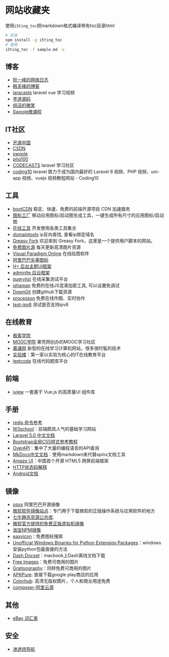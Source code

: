 # 网站收藏夹

使用`i5ting_toc`把markdown格式编译带有toc目录html

```bash
# 安装
npm install -g i5ting_toc
# 使用
i5ting_toc -f sample.md -o
```
## 博客

*   [阮一峰的网络日志](http://www.ruanyifeng.com/blog/)
*   [韩天峰的博客](http://rango.swoole.com/)
*   [laracasts](https://laracasts.com/) laravel vue 学习视频
*   [芋道源码 ](http://www.iocoder.cn/)
*   [纯洁的微笑](http://www.ityouknow.com/)
*   [Swoole微课程](https://course.swoole-cloud.com/)

## IT社区

*   [开源中国](https://www.oschina.net/)
*   [CSDN](https://www.csdn.net/)
*   [swoole](https://www.swoole.com/)
*   [php100](http://www.php100.com/)
*   [CODECASTS](https://www.codecasts.com/) laravel 学习社区
*   [coding10](http://www.coding10.com/) laravel 致力于成为国内最好的 Laravel 6 视频、PHP 视频、uni-app 视频、vuejs 视频教程网站 - Coding10

## 工具

*   [bootCDN](https://www.bootcdn.cn/) 稳定、快速、免费的前端开源项目 CDN 加速服务
*   [图标工厂](https://icon.wuruihong.com/) 移动应用图标/启动图生成工具，一键生成所有尺寸的应用图标/启动图
*   [在线工具](https://tool.lu/) 开发使用各类工具集合
*   [domaintools](http://reverseip.domaintools.com/) ip反向查找, 查看ip绑定域名
*   [Greasy Fork](https://greasyfork.org/zh-CN) 欢迎来到 Greasy Fork，这里是一个提供用户脚本的网站。
*   [免费图片源](https://source.unsplash.com/) 每天更新高清图片资源
*   [Visual Paradigm Online](https://online.visual-paradigm.com/cn) 在线绘图软件
*   [阿里巴巴矢量图标](https://www.iconfont.cn/home/index?spm=a313x.7781069.1998910419.2)
*   [H+ 后台主题UI框架](http://www.zi-han.net/theme/hplus/)
*   [adminlte 后台框架](https://adminlte.io/themes/AdminLTE/index.html#)
*   [querylist](https://www.querylist.cc/querylist-test/) 在线采集测试平台
*   [jshaman](http://www.jshaman.com) 免费的在线JS混淆加密工具, 可以设置免调试
*   [DownGit](https://minhaskamal.github.io/DownGit/#/home?url=) 创建github下载资源
*   [processon](https://www.processon.com/) 免费在线作图、实时协作
*   [test-ipv6](http://www.test-ipv6.com/) 测试是否支持ipv6

## 在线教育

*   [极客学院](http://www.jikexueyuan.com/)
*   [MOOC学院](http://mooc.guokr.com/) 果壳网创办的MOOC学习社区
*   [慕课网](http://www.imooc.com/) 新型的在线学习计算机网站，很多很时髦的技术
*   [实验楼](http://www.shiyanlou.com/)：第一家以实验为核心的IT在线教育平台
*   [leetcode](https://leetcode-cn.com/) 在线代码题库平台

## 前端

*   [iview](https://www.iviewui.com/) 一套基于 Vue.js 的高质量UI 组件库

## 手册

*   [redis 命令参考](http://redisdoc.com/)
*   [W3school](http://www.w3school.com.cn/)：前端颇具人气的基础学习网站
*   [Laravel 5.0 中文文档](http://www.golaravel.com/laravel/docs/5.0)
*   [Bootstrap全局CSS样式参考教程](http://v3.bootcss.com/css/)
*   [OverAPI](http://overapi.com/)：集中了大量的编程语言的API查询
*   [MkDocs中文文档](http://markdown-docs-zh.readthedocs.org/zh_CN/latest/)：使用markdown来代替spinx文档工具
*   [Amaze UI](http://amazeui.org/)：中国首个开源 HTML5 跨屏前端框架
*   [HTTP状态码解释](https://httpstatuses.com/)
*   [Android文档](http://developer.android.com/intl/zh-cn/reference/packages.html)

## 镜像

*   [opsx](https://opsx.alibaba.com/?lang=zh-CN)  阿里巴巴开源镜像
*   [微软软件镜像站点](http://itellyou.cn/)：专门用于下载微软的正版操作系统与应用软件的地方
*   [七牛静态资源公共库](https://staticfile.org/):
*   [微软官方提供的免费正版虚拟机镜像](https://www.modern.ie/en-us)
*   [淘宝NPM镜像](http://npm.taobao.org/)
*   [easyicon](http://www.easyicon.net/)：免费图标搜索
*   [Unofficial Windows Binaries for Python Extension Packages](http://www.lfd.uci.edu/~gohlke/pythonlibs/)：windows安装python包最直接的方法
*   [Dash Docset](https://kapeli.com/docset_links)：macbook上Dash离线文档下载
*   [Free Images](https://pixabay.com/)：免费可商用的图片
*   [Gratisography](http://www.gratisography.com/)：同样免费可商用的图片
*   [APKPure](https://apkpure.com/): 直接下载google play商店的应用
*   [Colorhub](https://colorhub.me/): 高清无版权图片，个人和商业用途免费
*   [composer-阿里云源](https://developer.aliyun.com/composer)

## 其他

*   [eBay 词汇表](http://bbs.fobshanghai.com/thread-4988179-1-1.html)

## 安全

*   [渗透师导航](https://www.shentoushi.top/index)
